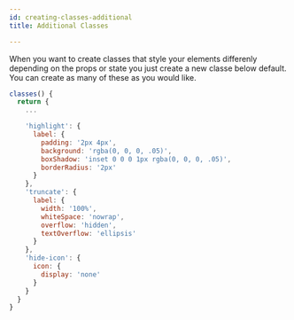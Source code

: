 ```yaml
---
id: creating-classes-additional
title: Additional Classes

---
```

When you want to create classes that style your elements differenly depending on the props or state you just create a new classe below default. You can create as many of these as you would like.
```javascript
classes() {
  return {
    ...

    'highlight': {
      label: {
        padding: '2px 4px',
        background: 'rgba(0, 0, 0, .05)',
        boxShadow: 'inset 0 0 0 1px rgba(0, 0, 0, .05)',
        borderRadius: '2px'
      }
    },
    'truncate': {
      label: {
        width: '100%',
        whiteSpace: 'nowrap',
        overflow: 'hidden',
        textOverflow: 'ellipsis'
      }
    },
    'hide-icon': {
      icon: {
        display: 'none'
      }
    }
  }
}
```
